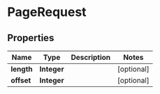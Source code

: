 # PageRequest

## Properties
Name | Type | Description | Notes
------------ | ------------- | ------------- | -------------
**length** | **Integer** |  |  [optional]
**offset** | **Integer** |  |  [optional]
